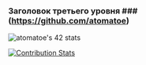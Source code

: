 ### Заголовок третьего уровня ### (https://github.com/atomatoe)

![atomatoe's 42 stats](https://badge42.herokuapp.com/api/stats/atomatoe?privacyEmail=true)

[![Contribution Stats](https://github-contribution-stats.vercel.app/api/?username=atomatoe)](https://github.com/atomatoe/github-contribution-stats/)
